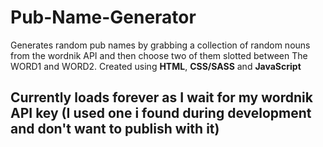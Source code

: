 # Pub-Name-Generator
Generates random pub names by grabbing a collection of random nouns from the wordnik API and then choose two of them slotted between The WORD1 and WORD2. Created using **HTML**, **CSS/SASS** and **JavaScript**

## Currently loads forever as I wait for my wordnik API key (I used one i found during development and don't want to publish with it)
